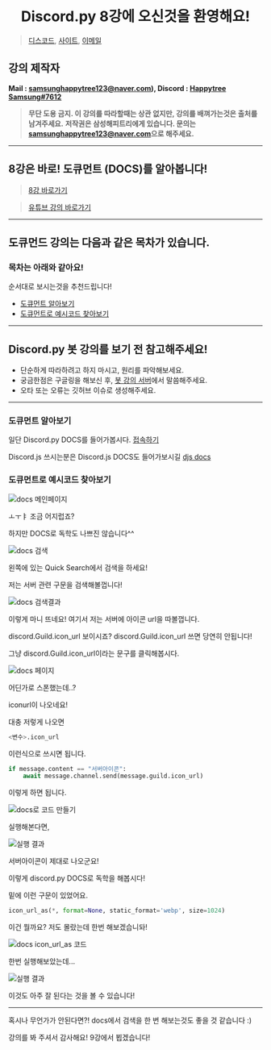 <h1 align="center">Discord.py 8강에 오신것을 환영해요!</h1>

> [디스코드](https://discord.gg/7npaMJf), [사이트](https://happytree.cf/), [이메일](mailto:samsunghappytree123@naver.com)

## 강의 제작자
**Mail : [samsunghappytree123@naver.com](mailto:samsunghappytree123@naver.com)), Discord : [Happytree Samsung#7612](https://discord.com/users/726350177601978438)**
> **무단 도용 금지. 이 강의를 따라할때는 상관 없지만, 강의를 배껴가는것은 출처를 남겨주세요.**
> **저작권은 삼성해피트리에게 있습니다. 문의는 [samsunghappytree123@naver.com](mailto:samsunghappytree123@naver.com)으로 해주세요.**
------------

## 8강은 바로! 도큐먼트 (DOCS)를 알아봅니다!
> [8강 바로가기](https://blog.naver.com/samsunghappytree123/221991148333)

> [유튜브 강의 바로가기](https://youtu.be/aWlKX4ilGb8)

------------

## 도큐먼드 강의는 다음과 같은 목차가 있습니다.
### 목차는 아래와 같아요!
순서대로 보시는것을 추천드립니다!
+ [도큐먼트 알아보기](#도큐먼트-알아보기)
+ [도큐먼트로 예시코드 찾아보기](#도큐먼트로-예시코드-찾아보기)

------------

## Discord.py 봇 강의를 보기 전 참고해주세요!
+ 단순하게 따라하려고 하지 마시고, 원리를 파악해보세요.
+ 궁금한점은 구글링을 해보신 후, [봇 강의 서버](https://discord.gg/7npaMJf)에서 말씀해주세요.
+ 오타 또는 오류는 깃허브 이슈로 생성해주세요.

------------

### 도큐먼트 알아보기
일단 Discord.py DOCS를 들어가봅시다. [접속하기](https://discordpy.readthedocs.io/en/latest/)

Discord.js 쓰시는분은 Discord.js DOCS도 들어가보시길 [djs docs](https://discord.js.org/#/)

### 도큐먼트로 예시코드 찾아보기
![docs 메인페이지](https://blogfiles.pstatic.net/MjAyMDA2MDVfMzkg/MDAxNTkxMzQ0MTY3MTMy.-hHiJD1lWeDaX5Rs-BYn_h0_viFM7By-5j7Z909tzasg.IIBcOnbfBTiUWcEwuTjGifTc0KEOx8pWysuQJmmanYUg.PNG.samsunghappytree123/%EA%B0%95%EC%9D%981.png)

ㅗㅜㅑ 조금 어지럽죠?

하지만 DOCS로 독학도 나쁘진 않습니다^^

![docs 검색](https://postfiles.pstatic.net/MjAyMDA2MDVfOTQg/MDAxNTkxMzQ0MjM5MTQ4.i7djhCmCDhWFAdSwogxlEiAAFIUbhuy5az_6SmKR9mgg.e6_WY8x5xJab7huholWxfyex0v2Y3BtHbcWYiJ0m47Mg.PNG.samsunghappytree123/%EA%B0%95%EC%9D%982.png?type=w773)

왼쪽에 있는 Quick Search에서 검색을 하세요!

저는 서버 관련 구문을 검색해볼껍니다!

![docs 검색결과](https://postfiles.pstatic.net/MjAyMDA2MDVfMTc4/MDAxNTkxMzQ0MjkyMTU1.Z-LZDjoD_c_Byv301_m_0oH3obW_zUXdPSlAYeS__e4g.ubrxRJCAKN28YDHzfLS-ftfDu5JqJhejLStk2EiNSY4g.PNG.samsunghappytree123/%EA%B0%95%EC%9D%983.png?type=w773)

이렇게 마니 뜨네요! 여기서 저는 서버에 아이콘 url을 따볼껍니다.

discord.Guild.icon_url 보이시죠? discord.Guild.icon_url 쓰면 당연히 안됩니다!

그냥 discord.Guild.icon_url이라는 문구를 클릭해봅시다.

![docs 페이지](https://postfiles.pstatic.net/MjAyMDA2MDVfMjI1/MDAxNTkxMzQ0NDA3OTMw.jrKqOHnbUgIN1tFIhfnXc6EueQxVQh03NsKmLTFp-iUg.3KHB8dkfMfcmjcO8feMu8C4inm4CGLNsxpZJE9a6U38g.PNG.samsunghappytree123/%EA%B0%95%EC%9D%984.png?type=w773)

어딘가로 스폰했는데..?

iconurl이 나오네요!

대충 저렇게 나오면

```py
<변수>.icon_url
```

이런식으로 쓰시면 됩니다.

```py
if message.content == "서버아이콘":
    await message.channel.send(message.guild.icon_url)
```

이렇게 하면 됩니다.

![docs로 코드 만들기](https://postfiles.pstatic.net/MjAyMDA2MDVfODMg/MDAxNTkxMzQ0NTY4OTQ0.v64sVTf9W5mjsHI1FBXaD_IxJ4Ep6kPDXyCN3XobHIcg.wAtbPQwS4ixxFi7C_MFsZNRCD2WUDLP67I1WpmqS4Ogg.PNG.samsunghappytree123/%EA%B0%95%EC%9D%985.PNG?type=w773)

실행해본다면, 

![실행 결과](https://postfiles.pstatic.net/MjAyMDA2MDVfMjYy/MDAxNTkxMzQ0NzE0NjQ1.vZSZRnzPGZ6gd4O7uA6-UOqO7rXNkJf1RDNMK82i2i8g.7HpARycNbtzD3-XNBg4-YtQPiM3XgwaeNL2iclSKjR4g.PNG.samsunghappytree123/%EA%B0%95%EC%9D%986.PNG?type=w773)

서버아이콘이 제대로 나오군요!

이렇게 discord.py DOCS로 독학을 해봅시다!

밑에 이런 구문이 있었어요.

```py
icon_url_as(*, format=None, static_format='webp', size=1024)
```

이건 뭘까요? 저도 몰랐는데 한번 해보겠습니돠!

![docs icon_url_as 코드](https://postfiles.pstatic.net/MjAyMDA2MDVfMTg2/MDAxNTkxMzQ0OTAxMDcw.dxUL6NthXF0xeVopWOD0j28lJYltzFcA6N5AOA6O3n0g.9XN0q4X2J1Z50YWVlDvA7wXL7i1UwbdipLUEKN61clUg.PNG.samsunghappytree123/%EA%B0%95%EC%9D%987.PNG?type=w773)

한번 실행해보았는데...

![실행 결과](https://postfiles.pstatic.net/MjAyMDA2MDVfNTEg/MDAxNTkxMzQ0OTAxMDky.bjEsNuPNqK6V-XaZQ669jjkLZgRK7LplkhyLCK_E9Mcg.pgXf5coLZPz2MlUug2TNVlDi9Cs7TuVuf87H-w5Z4Vwg.PNG.samsunghappytree123/%EA%B0%95%EC%9D%988.PNG?type=w773)

이것도 아주 잘 된다는 것을 볼 수 있습니다!

------------

혹시나 무언가가 안된다면?! docs에서 검색을 한 번 해보는것도 좋을 것 같습니다 :)

강의를 봐 주셔서 감사해요! 9강에서 뵙겠습니다!